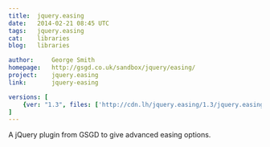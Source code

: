 ```yaml
---
title:	jquery.easing
date:	2014-02-21 08:45 UTC
tags:	jquery.easing
cat:	libraries
blog:	libraries

author:		George Smith
homepage:	http://gsgd.co.uk/sandbox/jquery/easing/
project:	jquery.easing
link:		jquery-easing

versions: [
	{ver: "1.3", files: ['http://cdn.lh/jquery.easing/1.3/jquery.easing.min.js', 'http://cdn.lh/jquery.easing/1.3/jquery.easing.js', 'http://cdn.lh/jquery.easing/1.3/jquery.easing.compatibility.js']}
]
---
```


A jQuery plugin from GSGD to give advanced easing options.